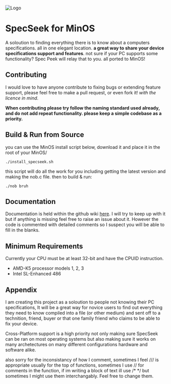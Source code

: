 
![Logo](https://i.imgur.com/Zg37VpH.png)
# SpecSeek for MinOS
A soloution to finding everything there is to know about a computers specifications. all in one elegant location. **a great way to share your device specifications support and features**. not sure if your PC supports some functionality? Spec Peek will relay that to you. all ported to MinOS!

## Contributing
I would love to have anyone contribute to fixing bugs or extending feature support, please feel free to make a pull request, or even fork it! *with the licence in mind*.

**When contributing please try follow the naming standard used already, and do not add repeat functionality. please keep a simple codebase as a priority.**
## Build & Run from Source

you can use the MinOS install script below, download it and place it in the root of your MinOS/
```
./install_specseek.sh
```
this script will do all the work for you including getting the latest version and making the nob.c file.
then to build & run:
```
./nob bruh
```

## Documentation
Documentation is held within the github wiki [here](https://github.com/Mellurboo/SpecSeek/wiki). I will try to keep up with it but if anything is missing feel free to raise an issue about it. However the code is commented with detailed comments so I suspect you will be able to fill in the blanks.
## Minimum Requirements
Currently your CPU must be at least 32-bit and have the CPUID instruction.

- AMD-K5 processor models 1, 2, 3
- Intel SL-Enhanced 486


## Appendix
I am creating this project as a soloution to people not knowing their PC specifications, It will be a great way for novice users to find out everything they need to know compiled into a file (or other medium) and sent off to a technition, friend, buyer or that one family friend who claims to be able to fix your device.

Cross-Platform support is a high priority not only making sure SpecSeek can be ran on most operating systems but also making sure it works on many archetectures on many different configurations hardware and software alike.

also sorry for the inconsistancy of how I comment, sometimes I feel /// is appropriate usually for the top of functions, sometimes I use // for comments in the function, if im writing a block of text ill use /* */ but sometimes I might use them interchangably. Feel free to change them.